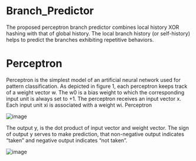 # Branch_Predictor
The proposed perceptron branch predictor combines 
local history XOR hashing with that of global history. 
The local branch history (or self-history) helps to predict 
the branches exhibiting repetitive behaviors. 
# Perceptron 
Perceptron is the simplest model of an artificial neural 
network used for pattern classification. As depicted in 
figure 1, each perceptron keeps track of a weight vector w. 
The w0 is a bias weight to which the corresponding input 
unit is always set to +1. The perceptron receives an input 
vector x. Each input unit xi is associated with a weight wi. 
Perceptron 


![image](https://user-images.githubusercontent.com/93528509/147481452-251df659-def8-46be-a1af-abe416d79aaf.png)


The output y, is the dot product of input vector and 
weight vector. The sign of output y serves to make 
prediction, that non-negative output indicates “taken” and 
negative output indicates “not taken”. 

![image](https://user-images.githubusercontent.com/93528509/147481977-985eab35-b2a8-4bb0-af1f-513fa9965795.png)



